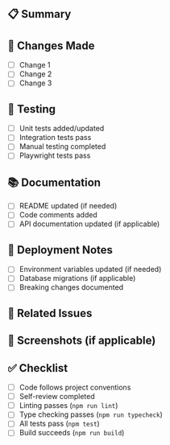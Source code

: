 ## 📋 Summary

<!-- Brief description of what this PR accomplishes -->

## 🔧 Changes Made

- [ ] Change 1
- [ ] Change 2
- [ ] Change 3

## 🧪 Testing

- [ ] Unit tests added/updated
- [ ] Integration tests pass
- [ ] Manual testing completed
- [ ] Playwright tests pass

## 📚 Documentation

- [ ] README updated (if needed)
- [ ] Code comments added
- [ ] API documentation updated (if applicable)

## 🚀 Deployment Notes

- [ ] Environment variables updated (if needed)
- [ ] Database migrations (if applicable)
- [ ] Breaking changes documented

## 🔗 Related Issues

<!-- Link related issues using "Closes #123" or "Relates to #123" -->

## 📸 Screenshots (if applicable)

<!-- Add screenshots or recordings for UI changes -->

## ✅ Checklist

- [ ] Code follows project conventions
- [ ] Self-review completed
- [ ] Linting passes (`npm run lint`)
- [ ] Type checking passes (`npm run typecheck`)
- [ ] All tests pass (`npm test`)
- [ ] Build succeeds (`npm run build`)

<!--
🏷️ Remember to add appropriate labels:
- ready-to-test (required for CI)
- Type: feature/bugfix/enhancement/documentation/security
- Priority: priority:high/medium/low
- Size: size:xs/s/m/l
-->
